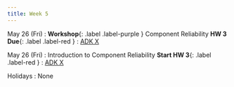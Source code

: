 ```yaml
---
title: Week 5
---
```


May 26 (Fri)
: **Workshop**{: .label .label-purple } Component Reliability **HW 3 Due**{: .label .label-red }
  : [ADK X](#)

May 26 (Fri)
: Introduction to Component Reliability **Start HW 3**{: .label .label-red }
  : [ADK X](#)

Holidays
: None

